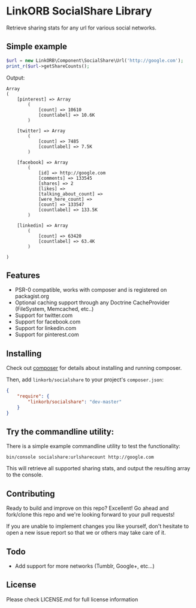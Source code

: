 # LinkORB SocialShare Library

Retrieve sharing stats for any url for various social networks.

## Simple example

```php
$url = new LinkORB\Component\SocialShare\Url('http://google.com');
print_r($url->getShareCounts();
```
Output:

```
Array
(
    [pinterest] => Array
        (
            [count] => 10610
            [countlabel] => 10.6K
        )

    [twitter] => Array
        (
            [count] => 7485
            [countlabel] => 7.5K
        )

    [facebook] => Array
        (
            [id] => http://google.com
            [comments] => 133545
            [shares] => 2
            [likes] =>
            [talking_about_count] =>
            [were_here_count] =>
            [count] => 133547
            [countlabel] => 133.5K
        )

    [linkedin] => Array
        (
            [count] => 63420
            [countlabel] => 63.4K
        )

)
```

## Features

* PSR-0 compatible, works with composer and is registered on packagist.org
* Optional caching support through any Doctrine CacheProvider (FileSystem, Memcached, etc..)
* Support for twitter.com
* Support for facebook.com
* Support for linkedin.com
* Support for pinterest.com

## Installing

Check out [composer](http://www.getcomposer.org) for details about installing and running composer.

Then, add `linkorb/socialshare` to your project's `composer.json`:

```json
{
    "require": {
        "linkorb/socialshare": "dev-master"
    }
}
```

## Try the commandline utility:

There is a simple example commandline utility to test the functionality:

    bin/console socialshare:urlsharecount http://google.com

This will retrieve all supported sharing stats, and output the resulting array to the console.

## Contributing

Ready to build and improve on this repo? Excellent!
Go ahead and fork/clone this repo and we're looking forward to your pull requests!

If you are unable to implement changes you like yourself, don't hesitate to
open a new issue report so that we or others may take care of it.

## Todo

* Add support for more networks (Tumblr, Google+, etc...)

## License
Please check LICENSE.md for full license information


